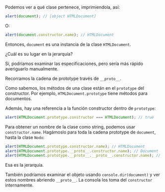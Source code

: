 
Podemos ver a qué clase pertenece, imprimiendola, así:

```js run
alert(document); // [object HTMLDocument]
```

O:

```js run
alert(document.constructor.name); // HTMLDocument
```

Entonces, `document` es una instancia de la clase `HTMLDocument`.

¿Cuál es su lugar en la jerarquía?

Sí, podríamos examinar las especificaciones, pero sería más rápido averiguarlo manualmente.

Recorramos la cadena de prototype través de `__proto__`.

Como sabemos, los métodos de una clase están en el `prototype` del constructor. Por ejemplo, `HTMLDocument.prototype` tiene métodos para documentos.

Además, hay una referencia a la función constructor dentro de `prototype`:

```js run
alert(HTMLDocument.prototype.constructor === HTMLDocument); // true
```

Para obtener un nombre de la clase como string, podemos usar `constructor.name`. Hagámoslo para toda la cadena prototype de `document`, hasta la clase `Nodo`:

```js run
alert(HTMLDocument.prototype.constructor.name); // HTMLDocument
alert(HTMLDocument.prototype.__proto__.constructor.name); // Document
alert(HTMLDocument.prototype.__proto__.__proto__.constructor.name); // Node
```

Esa es la jerarquía.

También podríamos examinar el objeto usando `console.dir(document)` y ver estos nombres abriendo `__proto__`. La consola los toma del `constructor` internamente.
